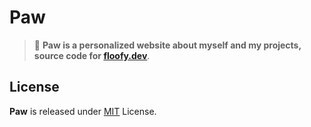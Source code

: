 # Paw

> 🐾 **Paw is a personalized website about myself and my projects, source code for [floofy.dev](https://floofy.dev)**.

## License

**Paw** is released under [MIT](/LICENSE) License.
